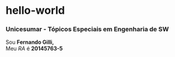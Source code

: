 # hello-world
### Unicesumar - Tópicos Especiais  em Engenharia de SW
Sou <b>Fernando Gilli,</b></br>
Meu *RA* é **20145763-5**
